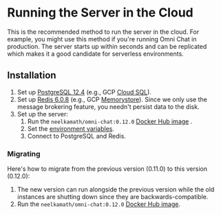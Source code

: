 # Running the Server in the Cloud

This is the recommended method to run the server in the cloud. For example, you might use this method if you're running Omni Chat in production. The server starts up within seconds and can be replicated which makes it a good candidate for serverless environments.

## Installation

1. Set up [PostgreSQL 12.4](https://www.postgresql.org/) (e.g.,
   GCP [Cloud SQL](https://cloud.google.com/sql/docs/postgres/)).
1. Set up [Redis 6.0.8](https://redis.io) (e.g., GCP [Memorystore](https://cloud.google.com/memorystore/)). Since we
   only use the message brokering feature, you needn't persist data to the disk.
1. Set up the server:
   1. Run
      the `neelkamath/omni-chat:0.12.0` [Docker Hub image](https://hub.docker.com/repository/docker/neelkamath/omni-chat)
      .
   1. Set the [environment variables](env.md).
   1. Connect to PostgreSQL and Redis.

### Migrating

Here's how to migrate from the previous version (0.11.0) to this version (0.12.0):

1. The new version can run alongside the previous version while the old instances are shutting down since they are
   backwards-compatible.
1. Run
   the `neelkamath/omni-chat:0.12.0` [Docker Hub image](https://hub.docker.com/repository/docker/neelkamath/omni-chat). 
